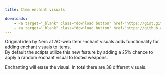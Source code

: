 ```yaml
---
title: Item enchant visuals

downloads:
    - <a target="_blank" class="download button" href="https://gist.github.com/Rochet2/8693564">TrinityCore</a>
    - <a target="_blank" class="download button" href="https://github.com/ElunaLuaEngine/Scripts/blob/master/Custom/Weapon%20visuals.lua">Eluna Lua Engine</a>
---
```


Original idea by Nerc at AC-web
Item enchant visuals adds functionality for adding enchant visuals to items.  
By default the scripts utilize this new feature by adding a 25% chance to apply a random enchant visual to looted weapons.  

Enchanting will erase the visual. In total there are 38 different visuals.
